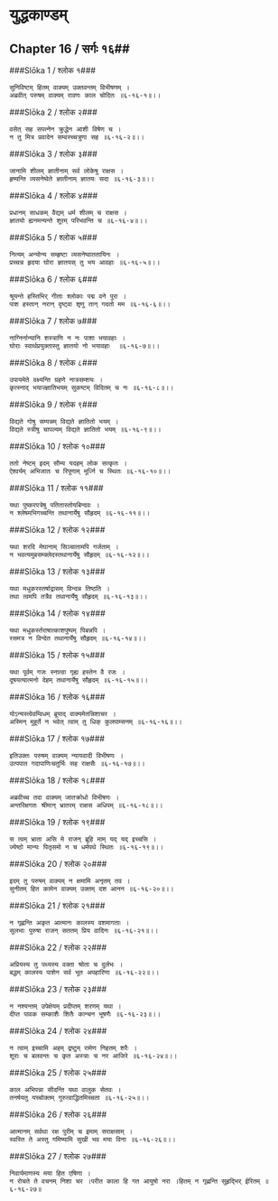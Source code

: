 युद्धकाण्डम्
===============================


## Chapter 16  / सर्गः १६##


###Slōka 1 / श्लोक १###


    सुनिविष्टम् हितम् वाक्यम् उक्तवन्तम् विभीषणम् ।
    अब्रवीत् परुषम् वाक्यम् रावणः काल चोदितः ॥६-१६-१॥।।


###Slōka 2 / श्लोक २###


    वसेत् सह सपत्नेन क्रुद्धेन आशी विषेण च ।
    न तु मित्र प्रवादेन सम्वस्च्चत्रुणा सह ॥६-१६-२॥।।


###Slōka 3 / श्लोक ३###


    जानामि शीलम् ज्ञातीनाम् सर्व लोकेषु राक्षस ।
    हृष्यन्ति व्यसनेष्वेते ज्ञातीनाम् ज्ञातयः सदा ॥६-१६-३॥।।


###Slōka 4 / श्लोक ४###


    प्रधानम् साधकम् वैद्यम् धर्म शीलम् च राक्षस ।
    ज्ञातयो ह्यनमन्यन्ते शूरम् परिभवन्ति च ॥६-१६-४॥।।


###Slōka 5 / श्लोक ५###


    नित्यम् अन्योन्य सम्हृष्टा व्यसनेष्वाततायिनः ।
    प्रच्चन्न हृदया घोरा ज्ञातयस् तु भय आवहाः ॥६-१६-५॥।।


###Slōka 6 / श्लोक ६###


    श्रूयन्ते हस्तिभिर् गीताः श्लोकाः पद्म वने पुरा ।
    पाश हस्तान् नरान् दृष्ट्वा शृणु तान् गदतो मम ॥६-१६-६॥।।


###Slōka 7 / श्लोक ७###


    नाग्निर्नान्यानि शस्त्राणि न नः पाशा भयावहाः ।
    घोराः स्वार्थप्रयुक्तास्तु ज्ञातयो नो भयावहाः  ॥६-१६-७॥।।


###Slōka 8 / श्लोक ८###


    उपायमेते वक्ष्यन्ति ग्रहणे नात्रसम्शयः ।
    कृत्स्नाद् भयाज्ज्ञातिभयम् सुकष्टम् विदितम् च नः ॥६-१६-८॥।।


###Slōka 9 / श्लोक ९###


    विद्यते गोषु सम्पन्नम् विद्यते ज्ञातितो भयम् ।
    विद्यते स्त्रीषु चापल्यम् विद्यते ज्ञातितो भयम् ॥६-१६-९॥।।


###Slōka 10 / श्लोक १०###


    ततो नेष्टम् इदम् सौम्य यदहम् लोक सत्कृतः ।
    ऐश्वर्यम् अभिजातः च रिपूणाम् मूर्ध्नि च स्थितः ॥६-१६-१०॥।।


###Slōka 11 / श्लोक ११###


    यथा पुष्करपत्रेषु पतितास्तोयबिन्दवः ।
    न श्लेषमभिगच्चन्ति तथानार्येषु सौहृदम् ॥६-१६-११॥।।


###Slōka 12 / श्लोक १२###


    यथा शरदि मेघानाम् सिञ्चातामपि गर्जताम् ।
    न भवत्यमुबसम्क्लेदस्तथानार्येषु सौहृदम् ॥६-१६-१२॥।।


###Slōka 13 / श्लोक १३###


    यथा मधुकरस्तर्षाद्रासम् विन्दन्न तिष्ठति ।
    तथा त्वमपि तत्रैव तथानार्येषु सौहृदम् ॥६-१६-१३॥।।


###Slōka 14 / श्लोक १४###


    यथा मधुकर्स्तराषात्काशपुष्पम् पिबन्नपि ।
    रसमत्र न विन्देत तथानार्येषु सौहृदम् ॥६-१६-१४॥।।


###Slōka 15 / श्लोक १५###


    यथा पूर्वम् गजः स्नात्वा गृह्य हस्तेन वै रजः ।
    दूषयत्यात्मनो देहम् तथानार्येषु सौहृदम् ॥६-१६-१५॥।।


###Slōka 16 / श्लोक १६###


    योऽन्यस्त्वेवम्विधम् ब्रूयाद् वाक्यमेतन्निशाचर ।
    अस्मिन् मुहूर्ते न भवेत् त्वाम् तु धिक् कुलपाम्सनम् ॥६-१६-१६॥।।


###Slōka 17 / श्लोक १७###


    इतिउक्तः परुषम् वाक्यम् न्यायवादी विभीषणः ।
    उत्पपात गदापाणिःचतुर्भिः सह राक्षसैः ॥६-१६-१७॥।।


###Slōka 18 / श्लोक १८###


    अब्रवीच्च तदा वाक्यम् जातक्रोधो विभीषणः ।
    अन्तरिक्षगतः श्रीमान् भ्रातरम् राक्षस अधिपम् ॥६-१६-१८॥।।


###Slōka 19 / श्लोक १९###


    स त्वम् भ्राता असि मे राजन् ब्रूहि माम् यद् यद् इच्चसि ।
    ज्येष्ठो मान्यः पितृसमो न च धर्मपथे स्थितः ॥६-१६-१९॥।।


###Slōka 20 / श्लोक २०###


    इदम् तु परुषम् वाक्यम् न क्षमामि अनृतम् तव ।
    सुनीतम् हित कामेन वाक्यम् उक्तम् दश आनन ॥६-१६-२०॥।।


###Slōka 21 / श्लोक २१###


    न गृह्णन्ति अकृत आत्मानः कालस्य वशमागताः ।
    सुलभाः पुरुषा राजन् सततम् प्रिय वादिनः ॥६-१६-२१॥।।


###Slōka 22 / श्लोक २२###


    अप्रियस्य तु पथ्यस्य वक्ता श्रोता च दुर्लभः ।
    बद्धम् कालस्य पाशेन सर्व भूत अपहारिणा ॥६-१६-२२॥।।


###Slōka 23 / श्लोक २३###


    न नश्यन्तम् उपेक्षेयम् प्रदीप्तम् शरणम् यथा ।
    दीप्त पावक सम्काशैः शितैः कान्चन भूषणैः ॥६-१६-२३॥।।


###Slōka 24 / श्लोक २४###


    न त्वाम् इच्चामि अहम् द्रष्टुम् रामेण निहतम् शरैः ।
    शूराः च बलवन्तः च कृत अस्त्राः च नर आजिरे ॥६-१६-२४॥।।


###Slōka 25 / श्लोक २५###


    काल अभिपन्ना सीदन्ति यथा वालुक सेतवः ।
    तनर्षयतु यच्चोक्तम् गुरुत्वाद्धितमिच्चता ॥६-१६-२५॥।।


###Slōka 26 / श्लोक २६###


    आत्मानम् सर्वथा रक्ष पुरीम् च इमाम् सराक्षसाम् ।
    स्वस्ति ते अस्तु गमिष्यामि सुखी भव मया विना ॥६-१६-२६॥।।


###Slōka 27 / श्लोक २७###


    निवार्यमाणस्य मया हित एषिणा ।
    न रोचते ते वचनम् निशा चर ।परीत काला हि गत आयुषो नरा ।हितम् न गृह्णन्ति सुहृद्भिर् ईरितम् ॥६-१६-२७॥



